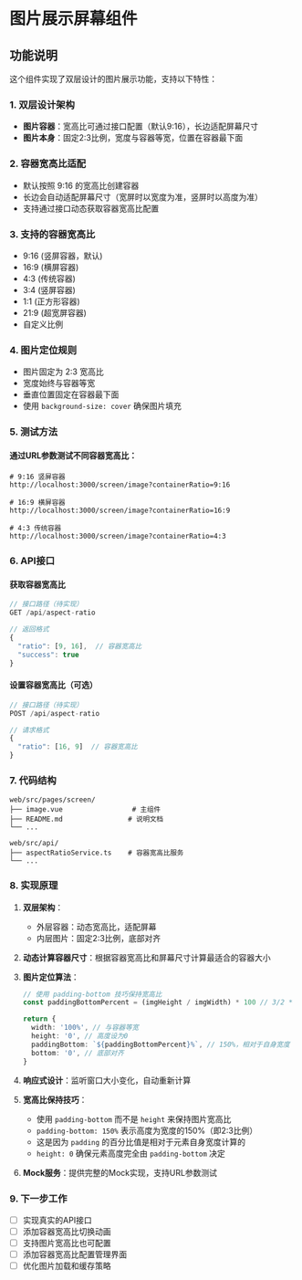 # 图片展示屏幕组件

## 功能说明

这个组件实现了双层设计的图片展示功能，支持以下特性：

### 1. 双层设计架构

- **图片容器**：宽高比可通过接口配置（默认9:16），长边适配屏幕尺寸
- **图片本身**：固定2:3比例，宽度与容器等宽，位置在容器最下面

### 2. 容器宽高比适配

- 默认按照 9:16 的宽高比创建容器
- 长边会自动适配屏幕尺寸（宽屏时以宽度为准，竖屏时以高度为准）
- 支持通过接口动态获取容器宽高比配置

### 3. 支持的容器宽高比

- 9:16 (竖屏容器，默认)
- 16:9 (横屏容器)
- 4:3 (传统容器)
- 3:4 (竖屏容器)
- 1:1 (正方形容器)
- 21:9 (超宽屏容器)
- 自定义比例

### 4. 图片定位规则

- 图片固定为 2:3 宽高比
- 宽度始终与容器等宽
- 垂直位置固定在容器最下面
- 使用 `background-size: cover` 确保图片填充

### 5. 测试方法

#### 通过URL参数测试不同容器宽高比：

```
# 9:16 竖屏容器
http://localhost:3000/screen/image?containerRatio=9:16

# 16:9 横屏容器
http://localhost:3000/screen/image?containerRatio=16:9

# 4:3 传统容器
http://localhost:3000/screen/image?containerRatio=4:3
```

### 6. API接口

#### 获取容器宽高比

```typescript
// 接口路径（待实现）
GET /api/aspect-ratio

// 返回格式
{
  "ratio": [9, 16],  // 容器宽高比
  "success": true
}
```

#### 设置容器宽高比（可选）

```typescript
// 接口路径（待实现）
POST /api/aspect-ratio

// 请求格式
{
  "ratio": [16, 9]  // 容器宽高比
}
```

### 7. 代码结构

```
web/src/pages/screen/
├── image.vue                 # 主组件
├── README.md                # 说明文档
└── ...

web/src/api/
├── aspectRatioService.ts    # 容器宽高比服务
└── ...
```

### 8. 实现原理

1. **双层架构**：
   - 外层容器：动态宽高比，适配屏幕
   - 内层图片：固定2:3比例，底部对齐

2. **动态计算容器尺寸**：根据容器宽高比和屏幕尺寸计算最适合的容器大小

3. **图片定位算法**：

   ```typescript
   // 使用 padding-bottom 技巧保持宽高比
   const paddingBottomPercent = (imgHeight / imgWidth) * 100 // 3/2 * 100 = 150%

   return {
     width: '100%', // 与容器等宽
     height: '0', // 高度设为0
     paddingBottom: `${paddingBottomPercent}%`, // 150%，相对于自身宽度
     bottom: '0', // 底部对齐
   }
   ```

4. **响应式设计**：监听窗口大小变化，自动重新计算

5. **宽高比保持技巧**：
   - 使用 `padding-bottom` 而不是 `height` 来保持图片宽高比
   - `padding-bottom: 150%` 表示高度为宽度的150%（即2:3比例）
   - 这是因为 `padding` 的百分比值是相对于元素自身宽度计算的
   - `height: 0` 确保元素高度完全由 `padding-bottom` 决定

6. **Mock服务**：提供完整的Mock实现，支持URL参数测试

### 9. 下一步工作

- [ ] 实现真实的API接口
- [ ] 添加容器宽高比切换动画
- [ ] 支持图片宽高比也可配置
- [ ] 添加容器宽高比配置管理界面
- [ ] 优化图片加载和缓存策略
